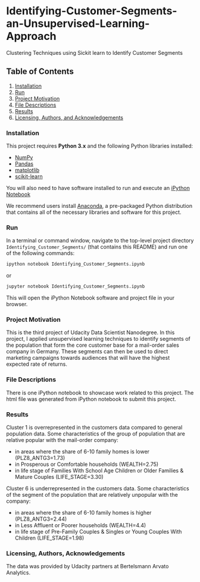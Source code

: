 # Identifying-Customer-Segments-an-Unsupervised-Learning-Approach
Clustering Techniques using Sickit learn to Identify Customer Segments

## Table of Contents

1. [Installation](#installation)
2. [Run](#Run)
3. [Project Motivation](#motivation)
4. [File Descriptions](#files)
5. [Results](#results)
6. [Licensing, Authors, and Acknowledgements](#licensing)

### Installation <a name="installation"></a>
This project requires **Python 3.x** and the following Python libraries installed:

- [NumPy](http://www.numpy.org/)
- [Pandas](http://pandas.pydata.org)
- [matplotlib](http://matplotlib.org/)
- [scikit-learn](http://scikit-learn.org/stable/)

You will also need to have software installed to run and execute an [iPython Notebook](http://ipython.org/notebook.html)

We recommend users install [Anaconda](https://www.continuum.io/downloads), a pre-packaged Python distribution that contains all of the necessary libraries and software for this project.
### Run

In a terminal or command window, navigate to the top-level project directory `Identifying_Customer_Segments/` (that contains this README) and run one of the following commands:

```bash
ipython notebook Identifying_Customer_Segments.ipynb
```  
or
```bash
jupyter notebook Identifying_Customer_Segments.ipynb
```

This will open the iPython Notebook software and project file in your browser.

### Project Motivation<a name="motivation"></a>

This is the third project of Udacity Data Scientist Nanodegree. In this project, I applied unsupervised learning techniques to identify segments of the population that form the core customer base for a mail-order sales company in Germany. These segments can then be used to direct marketing campaigns towards audiences that will have the highest expected rate of returns.


### File Descriptions <a name="files"></a>

There is one iPython notebook to showcase work related to this project. 
The html file was generated from iPython notebook to submit this project.

### Results<a name="results"></a>

Cluster 1 is overrepresented in the customers data compared to general population data. Some characteristics of the group of population that are relative popular with the mail-order company:

* in areas where the share of 6-10 family homes is lower (PLZ8_ANTG3=1.73)
* in Prosperous or Comfortable households (WEALTH=2.75)
* in life stage of Families With School Age Children or Older Families & Mature Couples (LIFE_STAGE=3.30)

Cluster 6 is underrepresented in the customers data. Some characteristics of the segment of the population that are relatively unpopular with the company:

* in areas where the share of 6-10 family homes is higher (PLZ8_ANTG3=2.44)
* in Less Affluent or Poorer households (WEALTH=4.4)
* in life stage of Pre-Family Couples & Singles or Young Couples With Children (LIFE_STAGE=1.98)


### Licensing, Authors, Acknowledgements<a name="licensing"></a>

The data was provided by Udacity partners at Bertelsmann Arvato Analytics.
